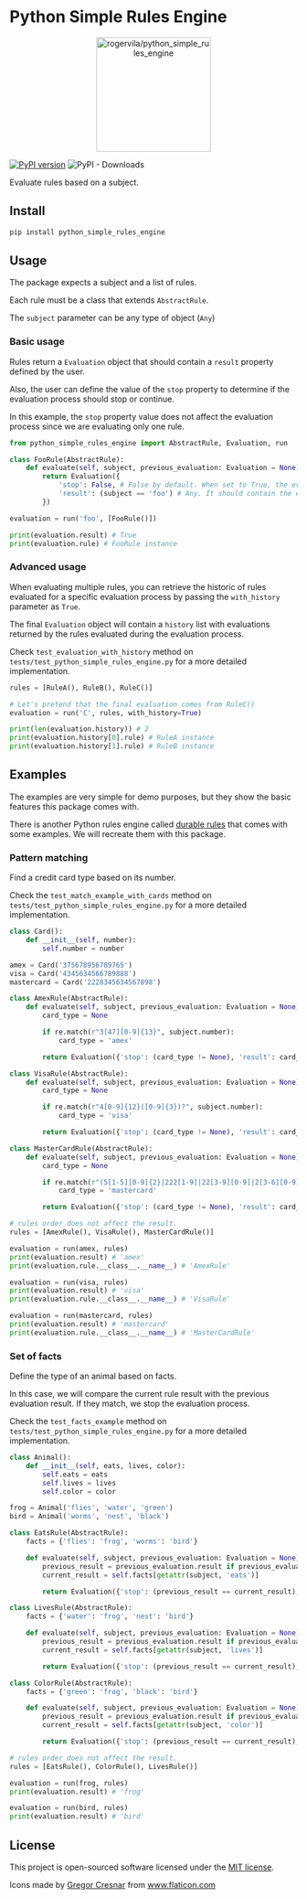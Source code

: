 # Python Simple Rules Engine

<p align="center"><img height="200" alt="rogervila/python_simple_rules_engine" src="https://rogervila.es/static/img/python_simple_rules_engine.png" /></p>

[![PyPI version](https://badge.fury.io/py/python-simple-rules-engine.svg)](https://badge.fury.io/py/python-simple-rules-engine)
![PyPI - Downloads](https://img.shields.io/pypi/dm/python-simple-rules-engine)

Evaluate rules based on a subject.


## Install

```sh
pip install python_simple_rules_engine
```

## Usage

The package expects a subject and a list of rules.

Each rule must be a class that extends `AbstractRule`.

The `subject` parameter can be any type of object (`Any`)

### Basic usage

Rules return a `Evaluation` object that should contain a `result` property defined by the user.

Also, the user can define the value of the `stop` property to determine if the evaluation process should stop or continue.

In this example, the `stop` property value does not affect the evaluation process since we are evaluating only one rule.

```py
from python_simple_rules_engine import AbstractRule, Evaluation, run

class FooRule(AbstractRule):
    def evaluate(self, subject, previous_evaluation: Evaluation = None) -> Evaluation:
        return Evaluation({
            'stop': False, # False by default. When set to True, the evaluation process is stopped.
            'result': (subject == 'foo') # Any. It should contain the evaluation result defined by the user.
        })

evaluation = run('foo', [FooRule()])

print(evaluation.result) # True
print(evaluation.rule) # FooRule instance
```

### Advanced usage

When evaluating multiple rules, you can retrieve the historic of rules evaluated for a specific evaluation process by passing the `with_history` parameter as `True`.

The final `Evaluation` object will contain a `history` list with evaluations returned by the rules evaluated during the evaluation process.

Check `test_evaluation_with_history` method on `tests/test_python_simple_rules_engine.py` for a more detailed implementation.

```py
rules = [RuleA(), RuleB(), RuleC()]

# Let's pretend that the final evaluation comes from RuleC()
evaluation = run('C', rules, with_history=True)

print(len(evaluation.history)) # 2
print(evaluation.history[0].rule) # RuleA instance
print(evaluation.history[1].rule) # RuleB instance
```

## Examples

The examples are very simple for demo purposes, but they show the basic features this package comes with.

There is another Python rules engine called [durable rules](https://github.com/jruizgit/rules) that comes with some examples. We will recreate them with this package.

### Pattern matching

Find a credit card type based on its number.

Check the `test_match_example_with_cards` method on `tests/test_python_simple_rules_engine.py` for a more detailed implementation.

```py
class Card():
    def __init__(self, number):
        self.number = number

amex = Card('375678956789765')
visa = Card('4345634566789888')
mastercard = Card('2228345634567898')

class AmexRule(AbstractRule):
    def evaluate(self, subject, previous_evaluation: Evaluation = None) -> Evaluation:
        card_type = None

        if re.match(r"3[47][0-9]{13}", subject.number):
            card_type = 'amex'

        return Evaluation({'stop': (card_type != None), 'result': card_type})

class VisaRule(AbstractRule):
    def evaluate(self, subject, previous_evaluation: Evaluation = None) -> Evaluation:
        card_type = None

        if re.match(r"4[0-9]{12}([0-9]{3})?", subject.number):
            card_type = 'visa'

        return Evaluation({'stop': (card_type != None), 'result': card_type})

class MasterCardRule(AbstractRule):
    def evaluate(self, subject, previous_evaluation: Evaluation = None) -> Evaluation:
        card_type = None

        if re.match(r"(5[1-5][0-9]{2}|222[1-9]|22[3-9][0-9]|2[3-6][0-9]{2}|2720)[0-9]{12}", subject.number):
            card_type = 'mastercard'

        return Evaluation({'stop': (card_type != None), 'result': card_type})

# rules order does not affect the result.
rules = [AmexRule(), VisaRule(), MasterCardRule()]

evaluation = run(amex, rules)
print(evaluation.result) # 'amex'
print(evaluation.rule.__class__.__name__) # 'AmexRule'

evaluation = run(visa, rules)
print(evaluation.result) # 'visa'
print(evaluation.rule.__class__.__name__) # 'VisaRule'

evaluation = run(mastercard, rules)
print(evaluation.result) # 'mastercard'
print(evaluation.rule.__class__.__name__) # 'MasterCardRule'
```

### Set of facts

Define the type of an animal based on facts.

In this case, we will compare the current rule result with the previous evaluation result. If they match, we stop the evaluation process.

Check the `test_facts_example` method on `tests/test_python_simple_rules_engine.py` for a more detailed implementation.

```py
class Animal():
    def __init__(self, eats, lives, color):
        self.eats = eats
        self.lives = lives
        self.color = color

frog = Animal('flies', 'water', 'green')
bird = Animal('worms', 'nest', 'black')

class EatsRule(AbstractRule):
    facts = {'flies': 'frog', 'worms': 'bird'}

    def evaluate(self, subject, previous_evaluation: Evaluation = None) -> Evaluation:
        previous_result = previous_evaluation.result if previous_evaluation is not None else None
        current_result = self.facts[getattr(subject, 'eats')]

        return Evaluation({'stop': (previous_result == current_result), 'result': current_result})

class LivesRule(AbstractRule):
    facts = {'water': 'frog', 'nest': 'bird'}

    def evaluate(self, subject, previous_evaluation: Evaluation = None) -> Evaluation:
        previous_result = previous_evaluation.result if previous_evaluation is not None else None
        current_result = self.facts[getattr(subject, 'lives')]

        return Evaluation({'stop': (previous_result == current_result), 'result': current_result})

class ColorRule(AbstractRule):
    facts = {'green': 'frog', 'black': 'bird'}

    def evaluate(self, subject, previous_evaluation: Evaluation = None) -> Evaluation:
        previous_result = previous_evaluation.result if previous_evaluation is not None else None
        current_result = self.facts[getattr(subject, 'color')]

        return Evaluation({'stop': (previous_result == current_result), 'result': current_result})

# rules order does not affect the result.
rules = [EatsRule(), ColorRule(), LivesRule()]

evaluation = run(frog, rules)
print(evaluation.result) # 'frog'

evaluation = run(bird, rules)
print(evaluation.result) # 'bird'
```

## License

This project is open-sourced software licensed under the [MIT license](https://opensource.org/licenses/MIT).

<div>Icons made by <a href="https://www.flaticon.com/authors/gregor-cresnar" title="Gregor Cresnar">Gregor Cresnar</a> from <a href="https://www.flaticon.com/" title="Flaticon">www.flaticon.com</a></div>
